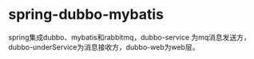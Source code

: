 # spring-dubbo-mybatis

spring集成dubbo、mybatis和rabbitmq，dubbo-service 为mq消息发送方，dubbo-underService为消息接收方，dubbo-web为web层。
